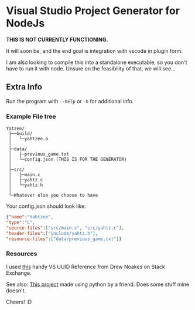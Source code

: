 # Visual Studio Project Generator for NodeJs

**THIS IS NOT CURRENTLY FUNCTIONING.**

It will soon be, and the end goal is integration with vscode in plugin form.

I am also looking to compile this into a standalone executable, so you don't have to run it with node. Unsure on the feasibility of that, we will see...

## Extra Info

Run the program with `--help` or `-h` for additional info.

### Example File tree

```plain
Yatzee/
 ├──build/
 │   └─yahtzee.o
 │
 ├─data/
 │   ├─previous_game.txt
 │   └─config.json (THIS IS FOR THE GENERATOR)
 │
 ├─src/
 │   ├─main.c
 │   ├─yahtz.c
 │   └─yahtz.h
 │
 └─Whatever else you choose to have
```

Your config.json should look like:

```json
{"name":"Yahtzee",
"type":"C",
"source-files":["src/main.c", "src/yahtz.c"],
"header-files":["include/yahtz.h"],
"resource-files":["data/previous_game.txt"]}
```

### Resources

I used [this](https://stackoverflow.com/questions/10802198/visual-studio-project-type-guids) handy VS UUID Reference from Drew Noakes on Stack Exchange.

See also: [This project](https://github.com/TheTerrarian03/VisualStudioTools) made using python by a friend.
Does some stuff mine doesn't.

Cheers! :D
